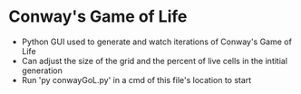 # Conway's Game of Life
- Python GUI used to generate and watch iterations of Conway's Game of Life
- Can adjust the size of the grid and the percent of live cells in the intitial generation
- Run 'py conwayGoL.py' in a cmd of this file's location to start
